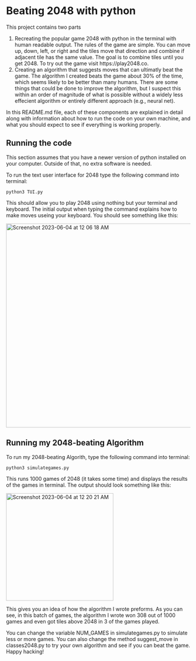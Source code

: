 # Beating 2048 with python
This project contains two parts
<ol>
  <li>Recreating the popular game 2048 with python in the terminal with human readable output. The rules of the game are simple. You can move up, down, left, or right and the tiles move that direction and combine if adjacent tile has the same value. The goal is to combine tiles until you get 2048. To try out the game visit https://play2048.co.</li>
  <li>
    Creating an algorithm that suggests moves that can ultimatly beat the game. The algorithm I created beats the game about 30% of the time, which seems likely to be better than many humans. There are some things that could be done to improve the algorithm, but I suspect this within an order of magnitude of what is possible without a widely less effecient algorithm or entirely different approach (e.g., neural net).
  </li>
</ol>
In this README.md file, each of these components are explained in detail along with information about how to run the code on your own machine, and what you should expect to see if everything is working properly.

## Running the code
This section assumes that you have a newer version of python installed on your computer. Outside of that, no extra software is needed.

To run the text user interface for 2048 type the following command into terminal:

    python3 TUI.py
    
This should allow you to play 2048 using nothing but your terminal and keyboard. The initial output when typing the command explains how to make moves useing your keyboard. You should see something like this:

<img width="556" alt="Screenshot 2023-06-04 at 12 06 18 AM" src="https://github.com/zroe1/2048python/assets/114773939/e18bf0b5-4e0f-4b9a-a178-65ba7dc09f64">

## Running my 2048-beating Algorithm
To run my 2048-beating Algorith, type the following command into terminal:

    python3 simulategames.py
    
This runs 1000 games of 2048 (it takes some time) and displays the results of the games in terminal. The output should look something like this:

<img width="293" alt="Screenshot 2023-06-04 at 12 20 21 AM" src="https://github.com/zroe1/2048python/assets/114773939/9bbfb652-329d-4232-b2ab-278f9a39f7cc">

This gives you an idea of how the algorithm I wrote preforms. As you can see, in this batch of games, the algorithm I wrote won 308 out of 1000 games and even got tiles above 2048 in 3 of the games played.

You can change the variable NUM_GAMES in simulategames.py to simulate less or more games. You can also change the method suggest_move in classes2048.py to try your own algorithm and see if you can beat the game. Happy hacking!
